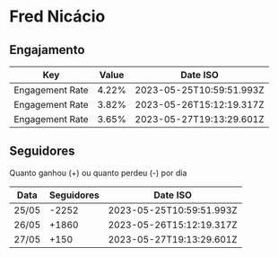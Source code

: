 # Fred Nicácio

## Engajamento

| Key             | Value | Date ISO                 |
| --------------- | ----- | ------------------------ |
| Engagement Rate | 4.22% | 2023-05-25T10:59:51.993Z |
| Engagement Rate | 3.82% | 2023-05-26T15:12:19.317Z |
| Engagement Rate | 3.65% | 2023-05-27T19:13:29.601Z |

## Seguidores

Quanto ganhou (+) ou quanto perdeu (-) por dia

| Data  | Seguidores | Date ISO                 |
| ----- | ---------- | ------------------------ |
| 25/05 | -2252      | 2023-05-25T10:59:51.993Z |
| 26/05 | +1860      | 2023-05-26T15:12:19.317Z |
| 27/05 | +150       | 2023-05-27T19:13:29.601Z |